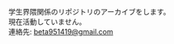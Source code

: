 学生界隈関係のリポジトリのアーカイブをします。  
現在活動していません。  
連絡先: [beta951419@gmail.com](mailto:beta951419@gmail.com?subject=お問い合わせ&body=ここに本文を入力してください)
